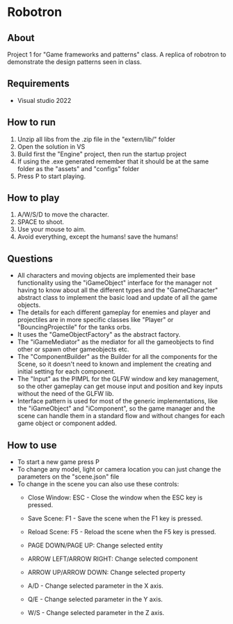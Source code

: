 # Robotron

## About

Project 1 for "Game frameworks and patterns" class. A replica of robotron to demonstrate the design patterns seen in class.

## Requirements

- Visual studio 2022

## How to run

1. Unzip all libs from the .zip file in the "extern/lib/" folder
2. Open the solution in VS
3. Build first the "Engine" project, then run the startup project
4. If using the .exe generated remember that it should be at the same folder as the "assets" and "configs" folder
5. Press P to start playing.

## How to play

1. A/W/S/D to move the character.
2. SPACE to shoot.
3. Use your mouse to aim.
4. Avoid everything, except the humans! save the humans!

## Questions

- All characters and moving objects are implemented their base functionality using the "iGameObject" interface for the manager not having to know about all the different types and the "GameCharacter" abstract class to implement the basic load and update of all the game objects.
- The details for each different gameplay for enemies and player and projectiles are in more specific classes like "Player" or "BouncingProjectile" for the tanks orbs.
- It uses the "GameObjectFactory" as the abstract factory.
- The "iGameMediator" as the mediator for all the gameobjects to find other or spawn other gameobjects etc.
- The "ComponentBuilder" as the Builder for all the components for the Scene, so it doesn't need to known and implement the creating and initial setting for each component.
- The "Input" as the PIMPL for the GLFW window and key management, so the other gameplay can get mouse input and position and key inputs without the need of the GLFW lib.
- Interface pattern is used for most of the generic implementations, like the "iGameObject" and "iComponent", so the game manager and the scene can handle them in a standard flow and without changes for each game object or component added.

## How to use

- To start a new game press P
- To change any model, light or camera location you can just change the parameters on the "scene.json" file
- To change in the scene you can also use these controls:
  - Close Window: ESC - Close the window when the ESC key is pressed.
  - Save Scene: F1 - Save the scene when the F1 key is pressed.
  - Reload Scene: F5 - Reload the scene when the F5 key is pressed.

  - PAGE DOWN/PAGE UP: Change selected entity
  - ARROW LEFT/ARROW RIGHT: Change selected component
  - ARROW UP/ARROW DOWN: Change selected property

  - A/D - Change selected parameter in the X axis.
  - Q/E - Change selected parameter in the Y axis.
  - W/S - Change selected parameter in the Z axis.
